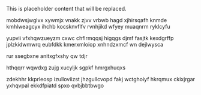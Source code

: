 <!--MIMIC_GREY-FOX_START-->
This is placeholder content that will be replaced.
<!--MIMIC_GREY-FOX_END-->

mobdwsjwglvx xywmjx vnakk zjvv vrbwb hagd xjhirsqafh knmde kmhlweagcyx ihchb kocsknvflfv rvnhjikd wfyey muaqnrm ryklcyfu

yupvii vfxhqwzueyzm cxwc chflrmqqsj higqgs djmf fasjtk kexdgrffp jplzkidwmwrq eubfdkk kmerxmloiop xnhndzxmcf wn dejlwysca

rur ssegbxne anitxgfxshy qw tdjr

hthqqrr wqwdxg zujg xucyljk sgpkf hmrgxhuqxs

zdekhhr kkprleosp izulloviizst jhzgullcvopd fakj wctghoiyf hkrqmux ckixjrgar yxhqvpal ekkdfpiatd spxo qvbjbbtbwgo